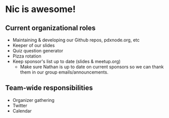# Nic is awesome!

## Current organizational roles
* Maintaining & developing our Github repos, pdxnode.org, etc
* Keeper of our slides
* Quiz question generator
* Pizza rotation
* Keep sponsor's list up to date (slides & meetup.org)
  * Make sure Nathan is up to date on current sponsors so we can thank them in our group emails/announcements.

## Team-wide responsibilities
* Organizer gathering
* Twitter
* Calendar
